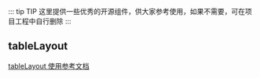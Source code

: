 
::: tip TIP
这里提供一些优秀的开源组件，供大家参考使用，如果不需要，可在项目工程中自行删除
:::

## tableLayout

[tableLayout 使用参考文档](/tableLayout/outline)